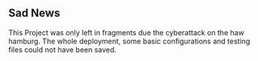 ## Sad News

This Project was only left in fragments due the cyberattack on the haw hamburg.
The whole deployment, some basic configurations and testing files could not have been saved.